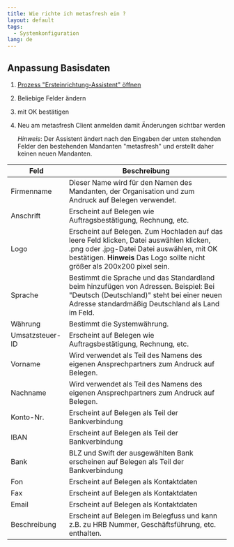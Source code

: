 ```yaml
---
title: Wie richte ich metasfresh ein ?
layout: default
tags: 
  - Systemkonfiguration
lang: de
---
```

## Anpassung Basisdaten

1. [Prozess "Ersteinrichtung-Assistent" öffnen](Wie_finde_und_öffne_ich_ein_Fenster) 
1. Beliebige Felder ändern
1. mit OK bestätigen
1. Neu am metasfresh Client anmelden damit Änderungen sichtbar werden

	*Hinweis*: Der Assistent ändert nach den Eingaben der unten stehenden Felder den bestehenden Mandanten "metasfresh" und erstellt daher keinen neuen Mandanten. 

Feld|Beschreibung
---|---
Firmenname	| Dieser Name wird für den Namen des Mandanten, der Organisation und zum Andruck auf Belegen verwendet.
Anschrift|	Erscheint auf Belegen wie Auftragsbestätigung, Rechnung, etc.
Logo	| Erscheint auf Belegen. Zum Hochladen auf das leere Feld klicken, Datei auswählen klicken, .png oder .jpg-Datei Datei auswählen, mit OK bestätigen. **Hinweis** Das Logo sollte nicht größer als 200x200 pixel sein.
Sprache|Bestimmt die Sprache und das Standardland beim hinzufügen von Adressen. Beispiel: Bei "Deutsch (Deutschland)" steht bei einer neuen Adresse standardmäßig Deutschland als Land im Feld.
Währung | Bestimmt die Systemwährung.
Umsatzsteuer-ID	| Erscheint auf Belegen wie Auftragsbestätigung, Rechnung, etc.
Vorname| Wird verwendet als Teil des Namens des eigenen Ansprechpartners zum Andruck auf Belegen.
Nachname|Wird verwendet als Teil des Namens des eigenen Ansprechpartners zum Andruck auf Belegen.
Konto-Nr.|Erscheint auf Belegen als Teil der Bankverbindung
IBAN |Erscheint auf Belegen als Teil der Bankverbindung
Bank|BLZ und Swift der ausgewählten Bank erscheinen auf Belegen als Teil der Bankverbindung
Fon|Erscheint auf Belegen als Kontaktdaten
Fax|Erscheint auf Belegen als Kontaktdaten
Email|Erscheint auf Belegen als Kontaktdaten
Beschreibung|Erscheint auf Belegen im Belegfuss und kann z.B. zu HRB Nummer, Geschäftsführung, etc. enthalten.
